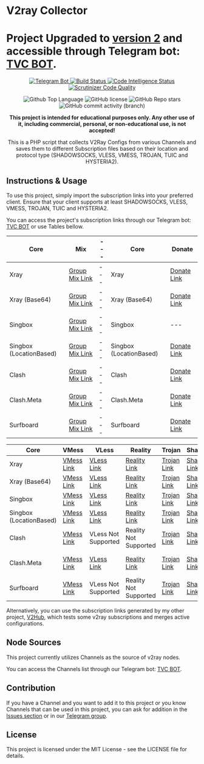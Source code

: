 # V2ray Collector

<h1>Project Upgraded to <a href="https://github.com/yebekhe/TVC">version 2</a> and accessible through Telegram bot: <a href="https://t.me/v2raycollectorbot">TVC BOT</a>.</h1>

<p align="center">
  <a href="https://t.me/v2raycollectorbot">
    <img src="https://img.shields.io/badge/Telegram_Bot-@v2raycollectorbot-darkblue?style=flat&logo=telegram" alt="Telegram Bot">
  </a>
  <a href="https://scrutinizer-ci.com/g/coldwater-10/TelegramV2rayCollector/build-status/main">
    <img src="https://scrutinizer-ci.com/g/coldwater-10/TelegramV2rayCollector/badges/build.png?b=main" alt="Build Status">
  </a>
  <a href="https://scrutinizer-ci.com/code-intelligence">
    <img src="https://scrutinizer-ci.com/g/coldwater-10/TelegramV2rayCollector/badges/code-intelligence.svg?b=main" alt="Code Intelligence Status">
  </a>
  <a href="https://scrutinizer-ci.com/g/coldwater-10/TelegramV2rayCollector/?branch=main">
    <img src="https://img.shields.io/scrutinizer/quality/g/coldwater-10/TelegramV2rayCollector?style=flat&logo=scrutinizerci" alt="Scrutinizer Code Quality">
  </a>
</p>

<p align="center">
  <img src="https://img.shields.io/github/languages/top/coldwater-10/TelegramV2rayCollector?color=5D6D7E" alt="Github Top Language">
  <img src="https://img.shields.io/github/license/coldwater-10/TelegramV2rayCollector?color=5D6D7E" alt="GitHub license">
  <img alt="GitHub Repo stars" src="https://img.shields.io/github/stars/coldwater-10/TelegramV2rayCollector">
  <img alt="GitHub commit activity (branch)" src="https://img.shields.io/github/commit-activity/t/coldwater-10/TelegramV2rayCollector">
</p>

<p align="center">
  <b>This project is intended for educational purposes only. Any other use of it, including commercial, personal, or non-educational use, is not accepted!</b>
</p>

<p align="center">This is a PHP script that collects V2Ray Configs from various Channels and saves them to different Subscription files based on their location and protocol type (SHADOWSOCKS, VLESS, VMESS, TROJAN, TUIC and HYSTERIA2).</p>

## Instructions & Usage

To use this project, simply import the subscription links into your preferred client. Ensure that your client supports at least SHADOWSOCKS, VLESS, VMESS, TROJAN, TUIC and HYSTERIA2.

You can access the project's subscription links through our Telegram bot: [TVC BOT](https://t.me/V2rayCollectorBot) or use Tables bellow.

| Core | Mix | --- | Core | Donate |
| --- | --- | --- | --- | --- |
| Xray | [Group Mix Link](https://raw.githubusercontent.com/coldwater-10/TelegramV2rayCollector/main/sub/normal/mix) | --- | Xray | [Donate Link](https://raw.githubusercontent.com/coldwater-10/TelegramV2rayCollector/main/sub/normal/donated) |
| Xray (Base64) | [Group Mix Link](https://raw.githubusercontent.com/coldwater-10/TelegramV2rayCollector/main/sub/base64/mix) | --- | Xray (Base64) | [Donate Link](https://raw.githubusercontent.com/coldwater-10/TelegramV2rayCollector/main/sub/base64/donated) |
| Singbox | [Group Mix Link](https://raw.githubusercontent.com/coldwater-10/TelegramV2rayCollector/main/singbox/sfasfi/mixLite.json) | --- | Singbox | --- |
| Singbox (LocationBased) | [Group Mix Link](https://raw.githubusercontent.com/coldwater-10/TelegramV2rayCollector/main/singbox/sfasfi/mix.json) | --- | Singbox (LocationBased) | [Donate Link](https://api.yebekhe.link/singbox/?url=https%3A%2F%2Fraw.githubusercontent.com%2Fyebekhe%2FTelegramV2rayCollector%2Fmain%2Fsub%2Fbase64%2Fdonated&limit=0&tun=true) |
| Clash | [Group Mix Link](https://api.yebekhe.link/toClash/?url=https%3A%2F%2Fraw.githubusercontent.com%2Fyebekhe%2FTelegramV2rayCollector%2Fmain%2Fsub%2Fbase64%2Fmix&type=clash&process=full) | --- | Clash | [Donate Link](https://api.yebekhe.link/toClash/?url=https%3A%2F%2Fraw.githubusercontent.com%2Fyebekhe%2FTelegramV2rayCollector%2Fmain%2Fsub%2Fbase64%2Fdonated&type=clash&process=full) |
| Clash.Meta | [Group Mix Link](https://api.yebekhe.link/toClash/?url=https%3A%2F%2Fraw.githubusercontent.com%2Fyebekhe%2FTelegramV2rayCollector%2Fmain%2Fsub%2Fbase64%2Fmix&type=meta&process=full) | --- | Clash.Meta | [Donate Link](https://api.yebekhe.link/toClash/?url=https%3A%2F%2Fraw.githubusercontent.com%2Fyebekhe%2FTelegramV2rayCollector%2Fmain%2Fsub%2Fbase64%2Fdonated&type=meta&process=full) |
| Surfboard | [Group Mix Link](https://api.yebekhe.link/toClash/?url=https%3A%2F%2Fraw.githubusercontent.com%2Fyebekhe%2FTelegramV2rayCollector%2Fmain%2Fsub%2Fbase64%2Fmix&type=surfboard&process=full) | --- | Surfboard | [Donate Link](https://api.yebekhe.link/toClash/?url=https%3A%2F%2Fraw.githubusercontent.com%2Fyebekhe%2FTelegramV2rayCollector%2Fmain%2Fsub%2Fbase64%2Fdonated&type=surfboard&process=full) |

| Core | VMess | VLess | Reality | Trojan | Shadowsocks | Tuic | Hysteria2 |
| --- | --- | --- | --- | --- | --- | --- | --- |
| Xray | [VMess Link](https://raw.githubusercontent.com/coldwater-10/TelegramV2rayCollector/main/sub/normal/vmess) | [VLess Link](https://raw.githubusercontent.com/coldwater-10/TelegramV2rayCollector/main/sub/normal/vless) | [Reality Link](https://raw.githubusercontent.com/coldwater-10/TelegramV2rayCollector/main/sub/normal/reality) | [Trojan Link](https://raw.githubusercontent.com/coldwater-10/TelegramV2rayCollector/main/sub/normal/trojan) | [Shadowsocks Link](https://raw.githubusercontent.com/coldwater-10/TelegramV2rayCollector/main/sub/normal/shadowsocks) | [Tuic Link](https://raw.githubusercontent.com/coldwater-10/TelegramV2rayCollector/main/sub/normal/tuic) | [Hysteria2 Link](https://raw.githubusercontent.com/coldwater-10/TelegramV2rayCollector/main/sub/normal/hysteria2) |
| Xray (Base64) | [VMess Link](https://raw.githubusercontent.com/coldwater-10/TelegramV2rayCollector/main/sub/base64/vmess) | [VLess Link](https://raw.githubusercontent.com/coldwater-10/TelegramV2rayCollector/main/sub/base64/vless) | [Reality Link](https://raw.githubusercontent.com/coldwater-10/TelegramV2rayCollector/main/sub/base64/reality) | [Trojan Link](https://raw.githubusercontent.com/coldwater-10/TelegramV2rayCollector/main/sub/base64/trojan) | [Shadowsocks Link](https://raw.githubusercontent.com/coldwater-10/TelegramV2rayCollector/main/sub/base64/shadowsocks) | [Tuic Link](https://raw.githubusercontent.com/coldwater-10/TelegramV2rayCollector/main/sub/base64/tuic) | [Hysteria2 Link](https://raw.githubusercontent.com/coldwater-10/TelegramV2rayCollector/main/sub/base64/hysteria2) |
| Singbox | [VMess Link](https://raw.githubusercontent.com/coldwater-10/TelegramV2rayCollector/main/singbox/sfasfi/vmessLite.json) | [VLess Link](https://raw.githubusercontent.com/coldwater-10/TelegramV2rayCollector/main/singbox/sfasfi/vlessLite.json) | [Reality Link](https://raw.githubusercontent.com/coldwater-10/TelegramV2rayCollector/main/singbox/sfasfi/realityLite.json) | [Trojan Link](https://raw.githubusercontent.com/coldwater-10/TelegramV2rayCollector/main/singbox/sfasfi/trojanLite.json) | [Shadowsocks Link](https://raw.githubusercontent.com/coldwater-10/TelegramV2rayCollector/main/singbox/sfasfi/shadowsocksLite.json) | [Tuic Link](https://raw.githubusercontent.com/coldwater-10/TelegramV2rayCollector/main/singbox/sfasfi/tuicLite.json) | [Hysteria2 Link](https://raw.githubusercontent.com/coldwater-10/TelegramV2rayCollector/main/singbox/sfasfi/hysteria2Lite.json) |
| Singbox (LocationBased) | [VMess Link](https://raw.githubusercontent.com/coldwater-10/TelegramV2rayCollector/main/singbox/sfasfi/vmess.json) | [VLess Link](https://raw.githubusercontent.com/coldwater-10/TelegramV2rayCollector/main/singbox/sfasfi/vless.json) | [Reality Link](https://raw.githubusercontent.com/coldwater-10/TelegramV2rayCollector/main/singbox/sfasfi/reality.json) | [Trojan Link](https://raw.githubusercontent.com/coldwater-10/TelegramV2rayCollector/main/singbox/sfasfi/trojan.json) | [Shadowsocks Link](https://raw.githubusercontent.com/coldwater-10/TelegramV2rayCollector/main/singbox/sfasfi/shadowsocks.json) | [Tuic Link](https://raw.githubusercontent.com/coldwater-10/TelegramV2rayCollector/main/singbox/sfasfi/tuic.json) | [Hysteria2 Link](https://raw.githubusercontent.com/coldwater-10/TelegramV2rayCollector/main/singbox/sfasfi/hysteria2.json) |
| Clash | [VMess Link](https://api.yebekhe.link/toClash/?url=https%3A%2F%2Fraw.githubusercontent.com%2Fyebekhe%2FTelegramV2rayCollector%2Fmain%2Fsub%2Fbase64%2Fvmess&type=clash&process=full) | VLess Not Supported | Reality Not Supported | [Trojan Link](https://api.yebekhe.link/toClash/?url=https%3A%2F%2Fraw.githubusercontent.com%2Fyebekhe%2FTelegramV2rayCollector%2Fmain%2Fsub%2Fbase64%2Ftrojan&type=clash&process=full) | [Shadowsocks Link](https://api.yebekhe.link/toClash/?url=https%3A%2F%2Fraw.githubusercontent.com%2Fyebekhe%2FTelegramV2rayCollector%2Fmain%2Fsub%2Fbase64%2Fshadowsocks&type=clash&process=full) | Tuic Not Supported | Hysteria2 Not Supported |
| Clash.Meta | [VMess Link](https://api.yebekhe.link/toClash/?url=https%3A%2F%2Fraw.githubusercontent.com%2Fyebekhe%2FTelegramV2rayCollector%2Fmain%2Fsub%2Fbase64%2Fvmess&type=meta&process=full) | [VLess Link](https://api.yebekhe.link/toClash/?url=https%3A%2F%2Fraw.githubusercontent.com%2Fyebekhe%2FTelegramV2rayCollector%2Fmain%2Fsub%2Fbase64%2Fvless&type=meta&process=full) | [Reality Link](https://api.yebekhe.link/toClash/?url=https%3A%2F%2Fraw.githubusercontent.com%2Fyebekhe%2FTelegramV2rayCollector%2Fmain%2Fsub%2Fbase64%2Freality&type=meta&process=full) | [Trojan Link](https://api.yebekhe.link/toClash/?url=https%3A%2F%2Fraw.githubusercontent.com%2Fyebekhe%2FTelegramV2rayCollector%2Fmain%2Fsub%2Fbase64%2Ftrojan&type=meta&process=full) | [Shadowsocks Link](https://api.yebekhe.link/toClash/?url=https%3A%2F%2Fraw.githubusercontent.com%2Fyebekhe%2FTelegramV2rayCollector%2Fmain%2Fsub%2Fbase64%2Fshadowsocks&type=meta&process=full) | Tuic Not Supported  | Hysteria2 Not Supported  |
| Surfboard | [VMess Link](https://api.yebekhe.link/toClash/?url=https%3A%2F%2Fraw.githubusercontent.com%2Fyebekhe%2FTelegramV2rayCollector%2Fmain%2Fsub%2Fbase64%2Fvmess&type=surfboard&process=full) | VLess Not Supported  | Reality Not Supported  | [Trojan Link](https://api.yebekhe.link/toClash/?url=https%3A%2F%2Fraw.githubusercontent.com%2Fyebekhe%2FTelegramV2rayCollector%2Fmain%2Fsub%2Fbase64%2Ftrojan&type=surfboard&process=full) | [Shadowsocks Link](https://api.yebekhe.link/toClash/?url=https%3A%2F%2Fraw.githubusercontent.com%2Fyebekhe%2FTelegramV2rayCollector%2Fmain%2Fsub%2Fbase64%2Fshadowsocks&type=surfboard&process=full) | Tuic Not Supported  | Hysteria2 Not Supported  |

Alternatively, you can use the subscription links generated by my other project, [V2Hub](https://github.com/yebekhe/V2Hub), which tests some v2ray subscriptions and merges active configurations.

## Node Sources

This project currently utilizes Channels as the source of v2ray nodes.

You can access the Channels list through our Telegram bot: [TVC BOT](https://t.me/V2rayCollectorBot).

## Contribution

If you have a Channel and you want to add it to this project or you know Channels that can be used in this project, you can ask for addition in the [Issues section](https://github.com/coldwater-10/TelegramV2rayCollector/issues/43) or in our [Telegram group](https://t.me/V2rayCollectorGroup).

## License

This project is licensed under the MIT License - see the LICENSE file for details.
